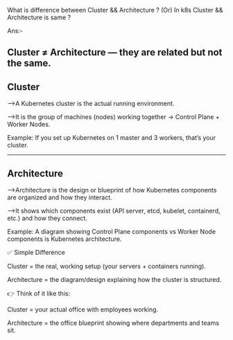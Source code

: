 What is difference between Cluster && Architecture ?
                      (Or)
In k8s Cluster && Architecture is same ?

Ans:-

Cluster ≠ Architecture — they are related but not the same.
-------
Cluster
-------

-->A Kubernetes cluster is the actual running environment.

-->It is the group of machines (nodes) working together → Control Plane + Worker Nodes.

Example: If you set up Kubernetes on 1 master and 3 workers, that’s your cluster.

------------
Architecture
------------

-->Architecture is the design or blueprint of how Kubernetes components are organized and how they interact.

-->It shows which components exist (API server, etcd, kubelet, containerd, etc.) and how they connect.

Example: A diagram showing Control Plane components vs Worker Node components is Kubernetes architecture.

✅ Simple Difference

Cluster = the real, working setup (your servers + containers running).

Architecture = the diagram/design explaining how the cluster is structured.

👉 Think of it like this:

Cluster = your actual office with employees working.

Architecture = the office blueprint showing where departments and teams sit.

